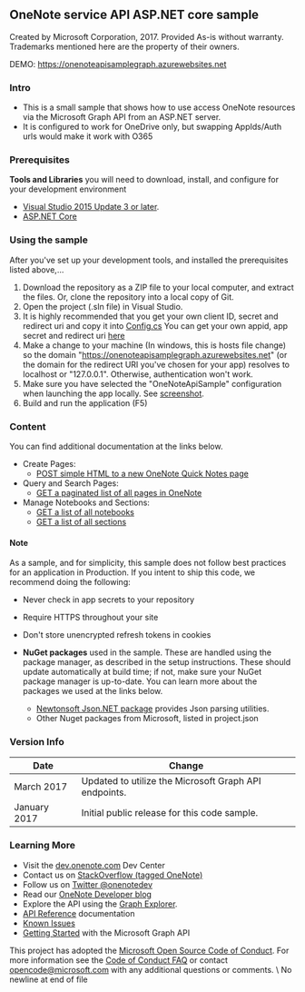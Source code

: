 ## OneNote service API ASP.NET core sample

Created by Microsoft Corporation, 2017. Provided As-is without warranty. Trademarks mentioned here are the property of their owners.

DEMO: https://onenoteapisamplegraph.azurewebsites.net

### Intro
* This is a small sample that shows how to use access OneNote resources via the Microsoft Graph API from an ASP.NET server.
* It is configured to work for OneDrive only, but swapping AppIds/Auth urls would make it work with O365

### Prerequisites

**Tools and Libraries** you will need to download, install, and configure for your development environment
* [Visual Studio 2015 Update 3 or later](http://www.visualstudio.com/en-us/downloads). 
* [ASP.NET Core](https://www.asp.net/core)

### Using the sample

After you've set up your development tools, and installed the prerequisites listed above,...

1. Download the repository as a ZIP file to your local computer, and extract the files. Or, clone the repository into a local copy of Git.
2. Open the project (.sln file) in Visual Studio.
3. It is highly recommended that you get your own client ID, secret and redirect uri and copy it into
	[Config.cs](https://github.com/OneNoteDev/OneNoteApiSampleAspNetCore/blob/master/src/OneNoteApiSample/Config.cs#L9)
	You can get your own appid, app secret and redirect uri [here](http://msdn.microsoft.com/EN-US/library/office/dn575426.aspx)
4. Make a change to your machine (In windows, this is hosts file change) so the domain "https://onenoteapisamplegraph.azurewebsites.net" (or the domain for the redirect URI you've chosen for your app) resolves to localhost or "127.0.0.1". Otherwise, authentication won't work.
5. Make sure you have selected the "OneNoteApiSample" configuration when launching the app locally. See [screenshot](https://github.com/OneNoteDev/OneNoteApiSampleAspNetCore/blob/master/images/OneNoteApiSampleConfiguration.PNG).
6. Build and run the application (F5)

### Content

You can find additional documentation at the links below.

* Create Pages: 
	* [POST simple HTML to a new OneNote Quick Notes page](https://developer.microsoft.com/en-us/graph/docs/api-reference/beta/api/notes_post_pages)
* Query and Search Pages:
	*  [GET a paginated list of all pages in OneNote](https://developer.microsoft.com/en-us/graph/docs/api-reference/beta/api/notes_list_pages)
* Manage Notebooks and Sections:
	* [GET a list of all notebooks](https://developer.microsoft.com/en-us/graph/docs/api-reference/beta/api/notes_list_notebooks)
	* [GET a list of all sections](https://developer.microsoft.com/en-us/graph/docs/api-reference/beta/api/notes_list_sections)

#### Note
As a sample, and for simplicity, this sample does not follow best practices for an application in Production. If you intent to ship this code, we recommend doing the following:

* Never check in app secrets to your repository
* Require HTTPS throughout your site
* Don't store unencrypted refresh tokens in cookies

* **NuGet packages** used in the sample. These are handled using the package manager, as described in the setup instructions. These should update automatically at build time; if not, make sure your NuGet package manager is up-to-date. You can learn more about the packages we used at the links below.
	* [Newtonsoft Json.NET package](http://newtonsoft.com/) provides Json parsing utilities.
	* Other Nuget packages from Microsoft, listed in project.json

### Version Info

| Date | Change |
|------|------|
| March 2017 | Updated to utilize the Microsoft Graph API endpoints. |
| January 2017 | Initial public release for this code sample. |
  
### Learning More

* Visit the [dev.onenote.com](http://dev.onenote.com) Dev Center
* Contact us on [StackOverflow (tagged OneNote)](http://go.microsoft.com/fwlink/?LinkID=390182)
* Follow us on [Twitter @onenotedev](http://www.twitter.com/onenotedev)
* Read our [OneNote Developer blog](http://go.microsoft.com/fwlink/?LinkID=390183)
* Explore the API using the [Graph Explorer](https://developer.microsoft.com/en-us/graph/graph-explorer).
* [API Reference](https://developer.microsoft.com/en-us/graph/docs/api-reference/beta/resources/notes) documentation
* [Known Issues](https://developer.microsoft.com/en-us/graph/docs/overview/release_notes)
* [Getting Started](https://developer.microsoft.com/en-us/graph/docs/get-started/get-started) with the Microsoft Graph API

This project has adopted the [Microsoft Open Source Code of Conduct](https://opensource.microsoft.com/codeofconduct/). For more information see the [Code of Conduct FAQ](https://opensource.microsoft.com/codeofconduct/faq/) or contact [opencode@microsoft.com](mailto:opencode@microsoft.com) with any additional questions or comments.
\ No newline at end of file